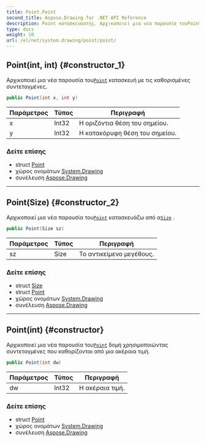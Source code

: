 ```yaml
---
title: Point.Point
second_title: Aspose.Drawing for .NET API Reference
description: Point κατασκευαστής. Αρχικοποιεί μια νέα παρουσία τουPoint κατασκευή με τις καθορισμένες συντεταγμένες.
type: docs
weight: 10
url: /el/net/system.drawing/point/point/
---
```

## Point(int, int) {#constructor_1}

Αρχικοποιεί μια νέα παρουσία του[`Point`](../) κατασκευή με τις καθορισμένες συντεταγμένες.

```csharp
public Point(int x, int y)
```

| Παράμετρος | Τύπος | Περιγραφή |
| --- | --- | --- |
| x | Int32 | Η οριζόντια θέση του σημείου. |
| y | Int32 | Η κατακόρυφη θέση του σημείου. |

### Δείτε επίσης

* struct [Point](../)
* χώρος ονομάτων [System.Drawing](../../point/)
* συνέλευση [Aspose.Drawing](../../../)

---

## Point(Size) {#constructor_2}

Αρχικοποιεί μια νέα παρουσία του[`Point`](../) κατασκευάζω από α[`Size`](../../size/) .

```csharp
public Point(Size sz)
```

| Παράμετρος | Τύπος | Περιγραφή |
| --- | --- | --- |
| sz | Size | Το αντικείμενο μεγέθους. |

### Δείτε επίσης

* struct [Size](../../size/)
* struct [Point](../)
* χώρος ονομάτων [System.Drawing](../../point/)
* συνέλευση [Aspose.Drawing](../../../)

---

## Point(int) {#constructor}

Αρχικοποιεί μια νέα παρουσία του[`Point`](../) δομή χρησιμοποιώντας συντεταγμένες που καθορίζονται από μια ακέραια τιμή.

```csharp
public Point(int dw)
```

| Παράμετρος | Τύπος | Περιγραφή |
| --- | --- | --- |
| dw | Int32 | Η ακέραια τιμή. |

### Δείτε επίσης

* struct [Point](../)
* χώρος ονομάτων [System.Drawing](../../point/)
* συνέλευση [Aspose.Drawing](../../../)


